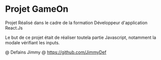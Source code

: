 # Projet GameOn

Projet Réalisé dans le cadre de la formation Développeur d'application React.Js

Le but de ce projet était de réaliser toutela partie Javascript, notamment la modale vérifiant les inputs.

@ Defains Jimmy
@ https://github.com/JimmyDef
